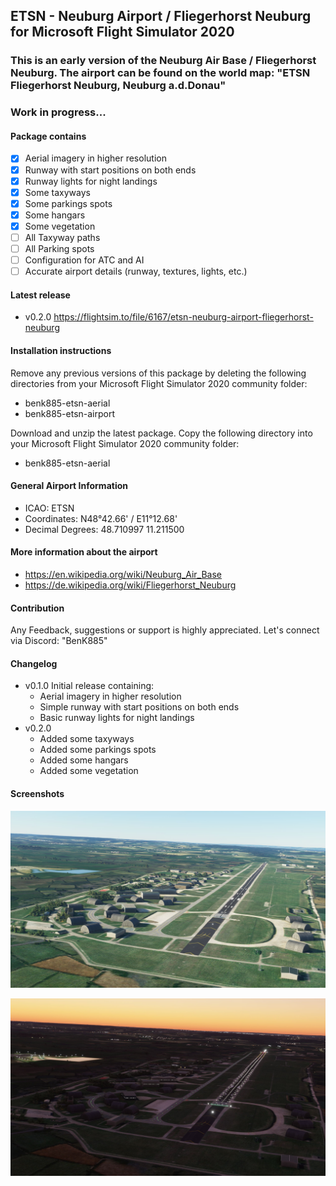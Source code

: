 ## ETSN - Neuburg Airport / Fliegerhorst Neuburg for Microsoft Flight Simulator 2020

### This is an early version of the Neuburg Air Base / Fliegerhorst Neuburg. The airport can be found on the world map: "ETSN Fliegerhorst Neuburg, Neuburg a.d.Donau"
### Work in progress... 

#### Package contains
- [x] Aerial imagery in higher resolution
- [x] Runway with start positions on both ends
- [x] Runway lights for night landings
- [x] Some taxyways
- [x] Some parkings spots
- [x] Some hangars
- [x] Some vegetation
- [ ] All Taxyway paths
- [ ] All Parking spots
- [ ] Configuration for ATC and AI
- [ ] Accurate airport details (runway, textures, lights, etc.)

#### Latest release
* v0.2.0 https://flightsim.to/file/6167/etsn-neuburg-airport-fliegerhorst-neuburg

#### Installation instructions
  Remove any previous versions of this package by deleting the following directories from your Microsoft Flight Simulator 2020 community folder:
  * benk885-etsn-aerial
  * benk885-etsn-airport

  Download and unzip the latest package. Copy the following directory into your Microsoft Flight Simulator 2020 community folder:
  * benk885-etsn-aerial

#### General Airport Information
* ICAO:              ETSN
* Coordinates:       N48°42.66' / E11°12.68'
* Decimal Degrees:   48.710997 11.211500

#### More information about the airport
* https://en.wikipedia.org/wiki/Neuburg_Air_Base
* https://de.wikipedia.org/wiki/Fliegerhorst_Neuburg

#### Contribution
Any Feedback, suggestions or support is highly appreciated. Let's connect via Discord: "BenK885"

#### Changelog
* v0.1.0
  Initial release containing:
  * Aerial imagery in higher resolution
  * Simple runway with start positions on both ends
  * Basic runway lights for night landings
* v0.2.0
  * Added some taxyways
  * Added some parkings spots
  * Added some hangars
  * Added some vegetation

#### Screenshots

![ETSN Airport Neuburg Screenshot 01](https://github.com/BenK885/msfs2020_airport_etsn/raw/main/Screenshots/Screenshot_01.jpg)

![ETSN Airport Neuburg Screenshot 02](https://github.com/BenK885/msfs2020_airport_etsn/raw/main/Screenshots/Screenshot_02.jpg)